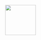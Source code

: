 <div id="header" align="center">
    <img src="https://giphy.com/embed/2IudUHdI075HL02Pkk/gyphy.gif" width="100"/>
</div>
